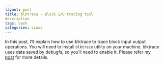 ```yaml
---
layout: post
title: blktrace - Block I/O tracing tool
description
tags: bash
categories: Linux
---
```

<div class="toc"></div>

In this post, I'll explain how to use blktrace to trace block input output operations. You will need to install `blktrace` utility on your machine.
blktrace uses data saved by debugfs, so you'll need to enable it. Please refer my [post](http://chetnachaudhari.github.io/2016-05-08/how-to-enable-debugfs/) for more details.

